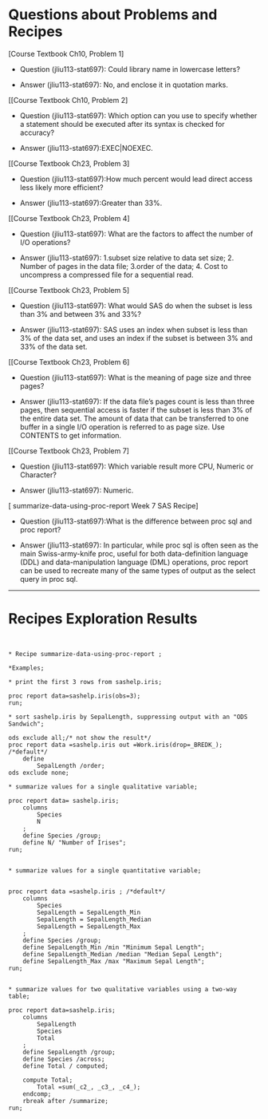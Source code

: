 
# Questions about Problems and Recipes



[Course Textbook Ch10, Problem 1]
* Question (jliu113-stat697): Could library name in lowercase letters?
- Answer (jliu113-stat697): No, and enclose it in quotation marks.

[[Course Textbook Ch10, Problem 2]
* Question (jliu113-stat697): Which option can you use to specify whether a statement should be executed after its syntax is checked for accuracy?
- Answer (jliu113-stat697):EXEC|NOEXEC.

[[Course Textbook Ch23, Problem 3]
* Question (jliu113-stat697):How much percent would lead direct access less likely more efficient?
- Answer (jliu113-stat697):Greater than 33%.

[[Course Textbook Ch23, Problem 4]
* Question (jliu113-stat697): What are the factors to affect the number of I/O operations?  
- Answer (jliu113-stat697): 1.subset size relative to data set size; 2. Number of pages in the data file; 3.order of the data; 4. Cost to uncompress a compressed file for a sequential read.


[[Course Textbook Ch23, Problem 5]
* Question (jliu113-stat697): What would SAS do when the subset is less than 3% and between 3% and 33%?
- Answer (jliu113-stat697): SAS uses an index when subset is less than 3% of the data set, and uses an index if the subset is between 3% and 33% of the data set.



[[Course Textbook Ch23, Problem 6]
* Question (jliu113-stat697): What is the meaning of page size and three pages?
- Answer (jliu113-stat697): If the data file’s pages count is less than three pages, then sequential access is faster if the subset is less than 3% of the entire data set. The amount of data that can be transferred to one buffer in a single I/O operation is referred to as page size. Use CONTENTS to get information.


[[Course Textbook Ch23, Problem 7]
* Question (jliu113-stat697): Which variable result more CPU, Numeric or Character?
- Answer (jliu113-stat697):  Numeric.                                                                                                                                                                                                      






[ summarize-data-using-proc-report Week 7 SAS Recipe]
* Question (jliu113-stat697):What is the difference between proc sql and proc report?
- Answer (jliu113-stat697):  In particular, while proc sql is often seen as the main Swiss-army-knife proc, useful for both data-definition language (DDL) and data-manipulation
language (DML) operations, proc report can be used to recreate many of the same types of output as the select query in proc sql.




***



# Recipes Exploration Results



```


* Recipe summarize-data-using-proc-report ;

*Examples;

* print the first 3 rows from sashelp.iris;

proc report data=sashelp.iris(obs=3);
run;

* sort sashelp.iris by SepalLength, suppressing output with an "ODS Sandwich";

ods exclude all;/* not show the result*/
proc report data =sashelp.iris out =Work.iris(drop=_BREDK_); /*default*/
    define 
	    SepalLength /order;
ods exclude none;

* summarize values for a single qualitative variable;

proc report data= sashelp.iris;
    columns
	    Species
		N
	;
	define Species /group;
	define N/ "Number of Irises";
run;


* summarize values for a single quantitative variable;


proc report data =sashelp.iris ; /*default*/
    columns 
	    Species
		SepalLength = SepalLength_Min
		SepalLength = SepalLength_Median
		SepalLength = SepalLength_Max
	;
    define Species /group; 
	define SepalLength_Min /min "Minimum Sepal Length";
	define SepalLength_Median /median "Median Sepal Length";
	define SepalLength_Max /max "Maximum Sepal Length";
run;


* summarize values for two qualitative variables using a two-way table;

proc report data=sashelp.iris;
    columns 
	    SepalLength
		Species
		Total
	;
	define SepalLength /group;
	define Species /across;
	define Total / computed;

	compute Total;
	    Total =sum(_c2_, _c3_, _c4_);
	endcomp;
	rbreak after /summarize;
run;




```

